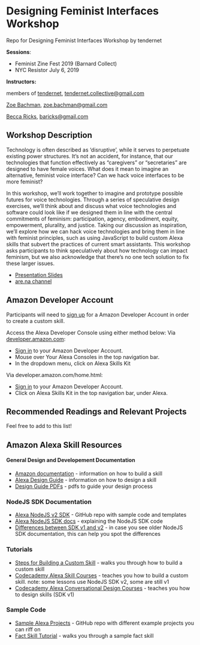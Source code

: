 # Designing Feminist Interfaces Workshop
Repo for Designing Feminist Interfaces Workshop by tendernet

**Sessions**:
* Feminist Zine Fest 2019 (Barnard Collect)
* NYC Resistor July 6, 2019 

**Instructors:**

members of [tendernet](http://tendernet.us), [tendernet.collective@gmail.com](mailto:tendernet.collective@gmail.com)

   [Zoe Bachman](http://zoebachman.net), [zoe.bachman@gmail.com](mailto:zoe.bachman@gmail.com)

   [Becca Ricks](http://beccaricks.com/), [baricks@gmail.com](mailto:zbaricks@gmail.com)

## Workshop Description

Technology is often described as ‘disruptive’, while it serves to perpetuate existing power structures. It’s not an accident, for instance, that our technologies that function effectively as “caregivers” or “secretaries” are designed to have female voices. What does it mean to imagine an alternative, feminist voice interface? Can we hack voice interfaces to be more feminist?

In this workshop, we’ll work together to imagine and prototype possible futures for voice technologies. Through a series of speculative design exercises, we’ll think about and discuss what voice technologies and software could look like if we designed them in line with the central commitments of feminism: participation, agency, embodiment, equity, empowerment, plurality, and justice. Taking our discussion as inspiration, we’ll explore how we can hack voice technologies and bring them in line with feminist principles, such as using JavaScript to build custom Alexa skills that subvert the practices of current smart assistants. This workshop asks participants to think speculatively about how technology can impact feminism, but we also acknowledge that there’s no one tech solution to fix these larger issues.

* [Presentation Slides](https://docs.google.com/presentation/d/1Q3BNKhmFmyEPGHxeMufI4XP5EADUYXQ_DA2Koz5kpq4/edit?usp=sharing)
* [are.na channel](https://www.are.na/zoe-bachman/tendernet)

## Amazon Developer Account
Participants will need to [sign up](https://www.amazon.com/ap/register?openid.return_to=https://developer.amazon.com/ap_login.html&prevRID=YMJTKK0F0T208ZATVYKA&openid.identity=http://specs.openid.net/auth/2.0/identifier_select&openid.assoc_handle=mas_dev_portal&openid.mode=checkid_setup&prepopulatedLoginId=&failedSignInCount=0&language=en_US&openid.claimed_id=http://specs.openid.net/auth/2.0/identifier_select&pageId=amzn_developer_portal&openid.ns=http://specs.openid.net/auth/2.0) for a Amazon Developer Account in order to create a custom skill.

Access the Alexa Developer Console using either method below:
Via [developer.amazon.com](https://developer.amazon.com/alexa-skills-kit?&sc_category=Earned&sc_channel=RD&sc_campaign=BuildYourFirstSkill&sc_publisher=Codecademy&sc_content=Content&sc_funnel=Visit&sc_country=WW&sc_segment=C1L1&sc_trackingcode=RD_CodecademyDevs&sc_medium=Earned_RD_BuildYourFirstSkill_Codecademy_Content_Visit_WW_C1L1_RD_CodecademyDevs):
- [Sign in](https://developer.amazon.com/alexa-skills-kit?&sc_category=Earned&sc_channel=RD&sc_campaign=BuildYourFirstSkill&sc_publisher=Codecademy&sc_content=Content&sc_funnel=Visit&sc_country=WW&sc_segment=C1L1&sc_trackingcode=RD_CodecademyDevs&sc_medium=Earned_RD_BuildYourFirstSkill_Codecademy_Content_Visit_WW_C1L1_RD_CodecademyDevs) to your Amazon Developer Account.
- Mouse over Your Alexa Consoles in the top navigation bar.
- In the dropdown menu, click on Alexa Skills Kit

Via developer.amazon.com/home.html:
- [Sign in](https://www.amazon.com/ap/signin?openid.return_to=https%3A%2F%2Fdeveloper.amazon.com%2Fap_login.html&openid.identity=http%3A%2F%2Fspecs.openid.net%2Fauth%2F2.0%2Fidentifier_select&openid.assoc_handle=mas_dev_portal&openid.mode=checkid_setup&openid.claimed_id=http%3A%2F%2Fspecs.openid.net%2Fauth%2F2.0%2Fidentifier_select&pageId=amzn_developer_portal&openid.ns=http%3A%2F%2Fspecs.openid.net%2Fauth%2F2.0&language=en_US&openid.pape.max_auth_age=1?&sc_channel=RD&sc_campaign=codeacademy&sc_detail=C1&sc_segment=codeacademydevs&sc_publisher=codeacademyc1&sc_country=US&sc_medium=RD_codeacademy_C1_codeacademydevs_codeacademyc1_US_RD_C1E5c&sc_trackingcode=RD_C1E5c) to your Amazon Developer Account.
- Click on Alexa Skills Kit in the top navigation bar, under Alexa.


## Recommended Readings and Relevant Projects
Feel free to add to this list!


## Amazon Alexa Skill Resources

#### General Design and Developement Documentation
* [Amazon documentation](https://developer.amazon.com/docs/ask-overviews/build-skills-with-the-alexa-skills-kit.html) - information on how to build a skill
* [Alexa Design Guide](https://developer.amazon.com/docs/alexa-design/get-started.html) - information on how to design a skill
* [Design Guide PDFs](https://github.com/alexa/alexa-cookbook/tree/master/tools/situational-design) - pdfs to guide your design process

### NodeJS SDK Documentation
* [Alexa NodeJS v2 SDK](https://github.com/alexa/alexa-skills-kit-sdk-for-nodejs) - GitHub repo with sample code and templates
* [Alexa NodeJS SDK docs](https://ask-sdk-for-nodejs.readthedocs.io/en/latest/Developing-Your-First-Skill.html) - explaining the NodeJS SDK code
* [Differences between SDK v1 and v2](https://www.talkingtocomputers.com/alexa-skills-kit-ask-sdk-v2) - in case you see older NodeJS SDK documentation, this can help you spot the differences

### Tutorials
* [Steps for Building a Custom Skill](https://developer.amazon.com/docs/custom-skills/steps-to-build-a-custom-skill.html) - walks you through how to build a custom skill
* [Codecademy Alexa Skill Courses](https://www.codecademy.com/learn/learn-alexa) - teaches you how to build a custom skill. note: some lessons use NodeJS SDK v2, some are still v1
* [Codecademy Alexa Conversational Design Courses](https://www.codecademy.com/learn/alexa-conversational-design) - teaches you how to design skills (SDK v1)

### Sample Code
* [Sample Alexa Projects](https://github.com/alexa) - GitHub repo with different example projects you can riff on
* [Fact Skill Tutorial](https://developer.amazon.com/en-US/alexa/alexa-skills-kit/tutorials/fact-skill-1) - walks you through a sample fact skill
